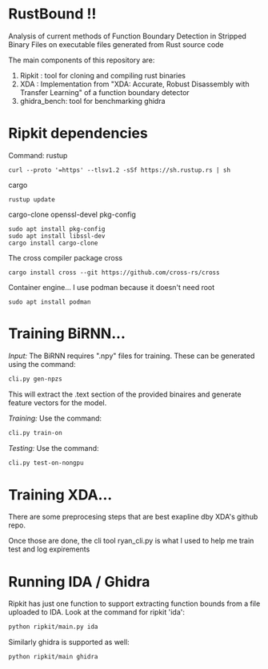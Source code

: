 # RustBound !! 

Analysis of current methods of Function Boundary Detection in Stripped Binary Files on executable files generated from Rust source code

The main components of this repository are:
1. Ripkit : tool for cloning and compiling rust binaries
2. XDA : Implementation from "XDA: Accurate, Robust Disassembly with Transfer Learning" of a function boundary detector
3. ghidra_bench: tool for benchmarking ghidra




# Ripkit dependencies 

Command:
rustup
```
curl --proto '=https' --tlsv1.2 -sSf https://sh.rustup.rs | sh
```

cargo
```
rustup update
```

cargo-clone
openssl-devel
pkg-config

```
sudo apt install pkg-config
sudo apt install libssl-dev
cargo install cargo-clone
```

The cross compiler package cross
```
cargo install cross --git https://github.com/cross-rs/cross
```

Container engine... I use podman because it doesn't need root
```
sudo apt install podman
```


# Training BiRNN...

*Input:* The BiRNN requires ".npy" files for training. These can be generated using the command:
```bash
cli.py gen-npzs
```
This will extract the .text section of the provided binaires and generate feature vectors for the model.


*Training:* Use the command:
```bash
cli.py train-on
```

*Testing:* Use the command:
```bash
cli.py test-on-nongpu
```

# Training XDA... 
There are some preprocesing steps that are best exapline dby XDA's
github repo. 

Once those are done, the cli tool ryan_cli.py is what I used to 
help me train test and log expirements


# Running IDA / Ghidra

Ripkit has just one function to support extracting function bounds from a file uploaded to IDA. Look at the command for ripkit 'ida':
```bash
python ripkit/main.py ida
```
Similarly ghidra is supported as well:
```bash
python ripkit/main ghidra
```

